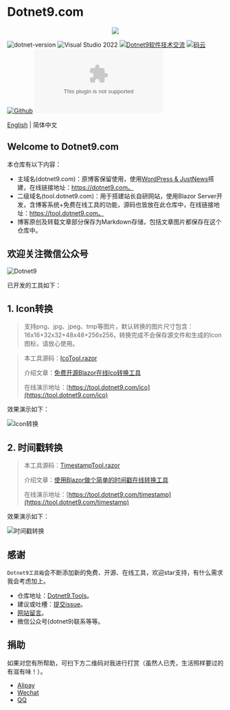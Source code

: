 # Dotnet9.com

<div align="center"><img src="https://gitee.com/dotnet9/dotnet9.com/raw/main/src/Dotnet9.Tools.Web/wwwroot/logo.png"/></div>

 ![dotnet-version](https://img.shields.io/badge/.NET%207.0-blue)  ![Visual Studio 2022](https://img.shields.io/badge/Visual%20Studio%20-2022-blueviolet)  <a target="_blank" href="https://qm.qq.com/cgi-bin/qm/qr?k=iL6egdGSGCMPezcUyzMPEcs9qsllgwr-&jump_from=webapi"><img border="0" src="//pub.idqqimg.com/wpa/images/group.png" alt="Dotnet9软件技术交流" title="Dotnet9软件技术交流"></a> [![码云](https://img.shields.io/badge/Gitee-%E7%A0%81%E4%BA%91-orange)](https://gitee.com/dotnet9/dotnet9.com.git)   [![Github](https://img.shields.io/badge/%20-github-%2324292e)](https://github.com/dotnet9/dotnet9.com) [![Github stars](https://img.shields.io/github/stars/dotnet9/dotnet9.com)](https://github.com/dotnet9/dotnet9.com)

[English](./README.md) | 简体中文

## Welcome to Dotnet9.com

本仓库有以下内容：

- 主域名(dotnet9.com)：原博客保留使用，使用[WordPress & JustNews](https://www.wpcom.cn/?ref=4807)搭建，在线链接地址：https://dotnet9.com。
- 二级域名(tool.dotnet9.com)：用于搭建站长自研网站，使用Blazor Server开发，含博客系统+免费在线工具的功能，源码也皆放在此仓库中，在线链接地址：https://tool.dotnet9.com。
- 博客原创及转载文章部分保存为Markdown存储，包括文章图片都保存在这个仓库中。

## 欢迎关注微信公众号

![Dotnet9](https://gitee.com/dotnet9/dotnet9.com/raw/main/src/Dotnet9.Tools.Web/wwwroot/doc/blog_contents/wechatpublic.jpg)

已开发的工具如下：

## 1. Icon转换

>支持png、jpg、jpeg、tmp等图片，默认转换的图片尺寸包含：16x16+32x32+48x48+256x256，转换完成不会保存源文件和生成的Icon图标，请放心使用。

>本工具源码：[IcoTool.razor](https://gitee.com/dotnet9/dotnet9.com/blob/develop/src/Dotnet9.Tools.Web/Pages/Public/ImageTools/IcoTool.razor)
>
>介绍文章：[免费开源Blazor在线Ico转换工具](https://dotnet9.com/1715)
>
>在线演示地址：[https://tool.dotnet9.com/ico](https://tool.dotnet9.com/ico)

效果演示如下：

![Icon转换](https://gitee.com/dotnet9/dotnet9.com/raw/main/src/Dotnet9.Tools.Web/wwwroot/doc/blog_contents/uploads/2022/02/1301.gif)

## 2. 时间戳转换

>本工具源码：[TimestampTool.razor](https://gitee.com/dotnet9/dotnet9.com/blob/develop/src/Dotnet9.Tools.Web/Pages/Public/TimeTools/TimestampTool.razor)
>
>介绍文章：[使用Blazor做个简单的时间戳在线转换工具](https://dotnet9.com/1801)
>
>在线演示地址：[https://tool.dotnet9.com/timestamp](https://tool.dotnet9.com/timestamp)

效果演示如下：

![时间戳转换](https://gitee.com/dotnet9/dotnet9.com/raw/main/src/Dotnet9.Tools.Web/wwwroot/doc/blog_contents/uploads/2022/02/1701.jpg)

## 感谢

`Dotnet9工具箱`会不断添加新的免费、开源、在线工具，欢迎star支持，有什么需求我会考虑加上。

- 仓库地址：[Dotnet9.Tools](https://github.com/dotnet9/dotnet9.com)。
- 建议或吐槽：[提交issue](https://github.com/dotnet9/dotnet9.com/issues/new)。
- [网站留言](https://dotnet9.com)。
- 微信公众号(dotnet9)联系等等。

## 捐助

如果对您有所帮助，可扫下方二维码对我进行打赏（虽然人已秃，生活照样要过的有滋有味！）。

- [Alipay](https://gitee.com/dotnet9/dotnet9.com/raw/main/src/Dotnet9.Tools.Web/wwwroot/doc/blog_contents/AliPay.jpg)
- [Wechat](https://gitee.com/dotnet9/dotnet9.com/raw/main/src/Dotnet9.Tools.Web/wwwroot/doc/blog_contents/WeChatPay.jpg)
- [QQ](https://gitee.com/dotnet9/dotnet9.com/raw/main/src/Dotnet9.Tools.Web/wwwroot/doc/blog_contents/QQPay.jpg)